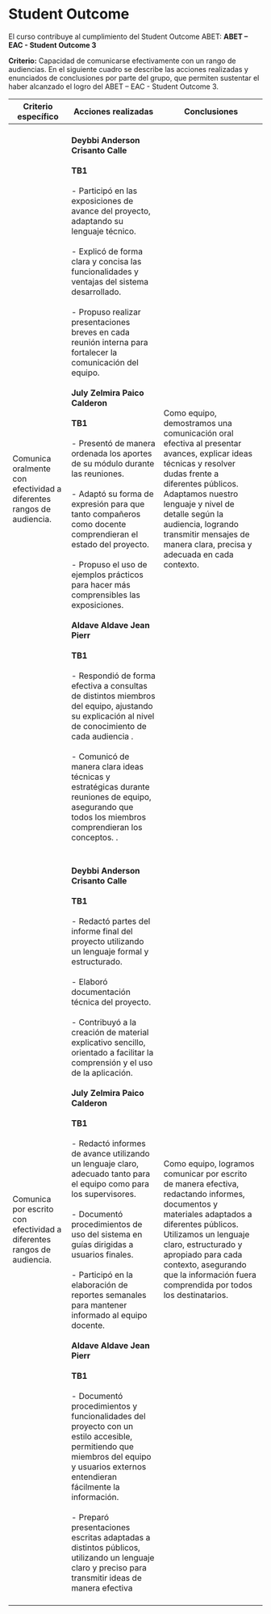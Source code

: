 # Student Outcome
El curso contribuye al cumplimiento del Student Outcome ABET:
**ABET – EAC - Student Outcome 3**

**Criterio:** Capacidad de comunicarse efectivamente con un rango de audiencias.
En el siguiente cuadro se describe las acciones realizadas y enunciados de
conclusiones por parte del grupo, que permiten sustentar el haber alcanzado el logro
del ABET – EAC - Student Outcome 3.

| Criterio específico                                                    | Acciones realizadas                                                                                                                                                                                                                                                                                                                                                                                                                                                                                                                                                                                                                                                                                                                                                                                                                                                                                                                                                                                                                                                                                                                                       | Conclusiones                                                                                                                                                                                                                                                                                              |
|------------------------------------------------------------------------|-----------------------------------------------------------------------------------------------------------------------------------------------------------------------------------------------------------------------------------------------------------------------------------------------------------------------------------------------------------------------------------------------------------------------------------------------------------------------------------------------------------------------------------------------------------------------------------------------------------------------------------------------------------------------------------------------------------------------------------------------------------------------------------------------------------------------------------------------------------------------------------------------------------------------------------------------------------------------------------------------------------------------------------------------------------------------------------------------------------------------------------------------------------|-----------------------------------------------------------------------------------------------------------------------------------------------------------------------------------------------------------------------------------------------------------------------------------------------------------|
| Comunica oralmente con efectividad a diferentes rangos de audiencia.   | <br> **Deybbi Anderson Crisanto Calle**<br><br>**TB1**<br><br>- Participó en las exposiciones de avance del proyecto, adaptando su lenguaje técnico.<br><br>- Explicó de forma clara y concisa las funcionalidades y ventajas del sistema desarrollado.<br><br>- Propuso realizar presentaciones breves en cada reunión interna para fortalecer la comunicación del equipo.<br><br> **July Zelmira Paico Calderon**<br><br>**TB1**<br><br>- Presentó de manera ordenada los aportes de su módulo durante las reuniones.<br><br>- Adaptó su forma de expresión para que tanto compañeros como docente comprendieran el estado del proyecto.<br><br>- Propuso el uso de ejemplos prácticos para hacer más comprensibles las exposiciones. <br><br> **Aldave Aldave Jean Pierr**<br><br>**TB1**<br><br>- Respondió de forma efectiva a consultas de distintos miembros del equipo, ajustando su explicación al nivel de conocimiento de cada audiencia .<br><br>- Comunicó de manera clara ideas técnicas y estratégicas durante reuniones de equipo, asegurando que todos los miembros comprendieran los conceptos. .<br><br>                               | Como equipo, demostramos una comunicación oral efectiva al presentar avances, explicar ideas técnicas y resolver dudas frente a diferentes públicos. Adaptamos nuestro lenguaje y nivel de detalle según la audiencia, logrando transmitir mensajes de manera clara, precisa y adecuada en cada contexto. |
| Comunica por escrito con efectividad a diferentes rangos de audiencia. | <br> **Deybbi Anderson Crisanto Calle**<br><br>**TB1**<br><br>- Redactó partes del informe final del proyecto utilizando un lenguaje formal y estructurado.<br><br>- Elaboró documentación técnica del proyecto.<br><br>- Contribuyó a la creación de material explicativo sencillo, orientado a facilitar la comprensión y el uso de la aplicación.<br><br> **July Zelmira Paico Calderon**<br><br>**TB1**<br><br>- Redactó informes de avance utilizando un lenguaje claro, adecuado tanto para el equipo como para los supervisores.<br><br>- Documentó procedimientos de uso del sistema en guías dirigidas a usuarios finales.<br><br>- Participó en la elaboración de reportes semanales para mantener informado al equipo docente.<br><br> **Aldave Aldave Jean Pierr**<br><br>**TB1**<br><br>- Documentó procedimientos y funcionalidades del proyecto con un estilo accesible, permitiendo que miembros del equipo y usuarios externos entendieran fácilmente la información. <br><br>- Preparó presentaciones escritas adaptadas a distintos públicos, utilizando un lenguaje claro y preciso para transmitir ideas de manera efectiva <br><br> | Como equipo, logramos comunicar por escrito de manera efectiva, redactando informes, documentos y materiales adaptados a diferentes públicos. Utilizamos un lenguaje claro, estructurado y apropiado para cada contexto, asegurando que la información fuera comprendida por todos los destinatarios.     |
